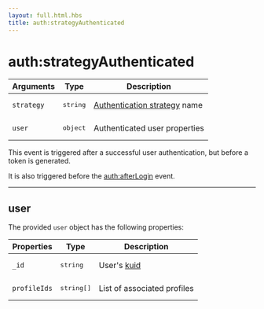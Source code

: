 ```yaml
---
layout: full.html.hbs
title: auth:strategyAuthenticated
---
```


# auth:strategyAuthenticated

<SinceBadge version="1.0.0" />

| Arguments  | Type              | Description                                                                                                            |
| ---------- | ----------------- | ---------------------------------------------------------------------------------------------------------------------- |
| `strategy` | <pre>string</pre> | [Authentication strategy](/core/1/guide/guides/essentials/user-authentication/#authentication-strategies-default) name |
| `user`     | <pre>object</pre> | Authenticated user properties                                                                                          |

This event is triggered after a successful user authentication, but before a token is generated.

It is also triggered before the [auth:afterLogin](/core/1/plugins/events/api-events/#after-default) event.

---

## user

The provided `user` object has the following properties:

| Properties   | Type                | Description                                                                                     |
| ------------ | ------------------- | ----------------------------------------------------------------------------------------------- |
| `_id`        | <pre>string</pre>   | User's [kuid](/core/1/guide/guides/essentials/user-authentication/#kuzzle-user-identifier-kuid) |
| `profileIds` | <pre>string[]</pre> | List of associated profiles                                                                     |
